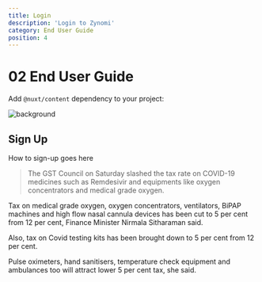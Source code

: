 ```yaml
---
title: Login
description: 'Login to Zynomi'
category: End User Guide
position: 4
---
```

# 02 End User Guide
Add `@nuxt/content` dependency to your project:

![background](https://res.cloudinary.com/nathansweb/image/upload/v1573519502/sample.jpg)



## Sign Up

How to sign-up goes here

>The GST Council on Saturday slashed the tax rate on COVID-19 medicines such as Remdesivir and equipments like oxygen concentrators and medical grade oxygen.


Tax on medical grade oxygen, oxygen concentrators, ventilators, BiPAP machines and high flow nasal cannula devices has been cut to 5 per cent from 12 per cent, Finance Minister Nirmala Sitharaman said.

Also, tax on Covid testing kits has been brought down to 5 per cent from 12 per cent.

Pulse oximeters, hand sanitisers, temperature check equipment and ambulances too will attract lower 5 per cent tax, she said.


